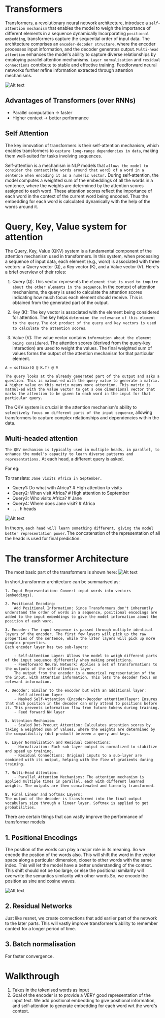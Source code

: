 # Transformers
Transformers, a revolutionary neural network architecture, introduce a `self-attention mechanism` that enables the model to weigh the importance of different elements in a sequence dynamically Incorporating `positional embedding`, transformers capture the sequential order of input data. The architecture comprises an `encoder-decoder structure`, where the encoder processes input information, and the decoder generates output. `Multi-head attention` enhances the model's ability to capture diverse relationships by employing parallel attention mechanisms. `Layer normalization` and `residual connections` contribute to stable and effective training. Feedforward neural networks further refine information extracted through attention mechanisms. 

![Alt text](BHzGVskWGS_3jEcYYi6miQ.png)

## Advantages of Transformers (over RNNs) 
- Parallel computation -> faster
- Higher context -> better performance

## Self Attention
The key innovation of transformers is their self-attention mechanism, which enables transformers to `capture long-range dependencies in data`, making them well-suited for tasks involving sequences.

Self-attention is a mechanism in NLP models that `allows the model to consider the context(the words around that word) of a word in a sentence when encoding it as a numeric vector.` During self-attention, the model computes a weighted sum of the embeddings of all the words in a sentence, where the weights are determined by the attention scores assigned to each word. These attention scores reflect the importance of each word in the context of the current word being encoded. Thus the embedding for each word is calculated dynamically with the help of the words around it.

# Query, Key, Value system for attention
The Query, Key, Value (QKV) system is a fundamental component of the attention mechanism used in transformers. In this system, when processing a sequence of input data, each element (e.g., word) is associated with three vectors: a Query vector (Q), a Key vector (K), and a Value vector (V). Here's a brief overview of their roles:

1. Query (Q): This vector represents the `element that is used to inquire about the other elements in the sequence`. In the context of attention mechanisms, the query is used to calculate the attention scores indicating how much focus each element should receive. This is obtained from the generated part of the output.
   
2. Key (K): The key vector is associated with the element being considered for attention. The key helps `determine the relevance of this element to the query`. `The dot product of the query and key vectors is used to calculate the attention scores`.

3. Value (V): The value vector contains `information about the element being considered`. The attention scores (derived from the query-key interaction) are used to weight the values. The final weighted sum of values forms the output of the attention mechanism for that particular element.
   
``` A = softmax(Q @ K.T) @ V ```

    The query looks at the already generated part of the output and asks a question. This is matmul-ed with the query value to generate a matrix. A higher value on this matrix means more attention. This matrix is matmul-ed with the value vector to get a one dimensional vector that marks the attention to be given to each word in the input for that particular query.

The QKV system is crucial in the attention mechanism's ability to `selectively focus on different parts of the input sequence`, allowing transformers to capture complex relationships and dependencies within the data. 

## Multi-headed attention
`The QKV mechanism is typically used in multiple heads, in parallel, to enhance the model's capacity to learn diverse patterns and representations.`
At each head, a different query is asked. 

For eg: 

To translate: `Jane visits Africa in September.`
- Query1: Do what with Africa?  # High attention to visits
- Query2: When visit Africa?  # High attention to September
- Query3: Who visits Africa?  # Jane
- Query4: Where does Jane visit?  # Africa
- . . . h heads
  
![Alt text](<Screenshot from 2023-11-08 21-14-51.png>)

In theory, `each head will learn something different, giving the model better representation power.`The concatenation of the representation of all the heads is used for final prediction.

# The transformer Architecture
The most basic part of the transformers is shown here:
![Alt text](<Screenshot from 2023-11-08 21-23-09.png>)

In short,transformer architecture can be summarised as:

    1. Input Representation: Convert input words into vectors (embeddings).

    2. Positional Encoding:
        Add Positional Information: Since Transformers don't inherently understand the order of words in a sequence, positional encodings are added to the input embeddings to give the model information about the position of each word.

    3. Encoder: The input sequence is passed through multiple identical layers of the encoder. The first few layers will pick up the raw properties of the sentence, while the later layers will pick up more complex properties. 
    Each encoder layer has two sub-layers:

        - Self-Attention Layer: Allows the model to weigh different parts of the input sequence differently when making predictions.
        - Feedforward Neural Network: Applies a set of transformations to the outputs of the self-attention layer.
        The output from the encoder is a numerical representation of the the input, with attention information. This lets the decoder focus on relevant information. 

    4. Decoder: Similar to the encoder but with an additional layer:
        - Self attention layer        - 
        - Masked Self-Attention (Encoder-Decoder attention)layer: Ensures that each position in the decoder can only attend to positions before it. This prevents information flow from future tokens during training.
        - Feed forward NN layer
    
    5. Attention Mechanism:
        - Scaled Dot-Product Attention: Calculates attention scores by taking a weighted sum of values, where the weights are determined by the compatibility (dot product) between a query and keys.

    6. Layer Normalization and Residual Connections:
        - Normalization: Each sub-layer output is normalized to stabilize and speed up training.
        - Residual Connections: Original inputs to a sub-layer are combined with its output, helping with the flow of gradients during training.

    7. Multi-Head Attention:
        - Parallel Attention Mechanisms: The attention mechanism is applied multiple times in parallel, each with different learned weights. The outputs are then concatenated and linearly transformed.
    
    8. Final Linear and Softmax Layers:
    The output of the decoder is transformed into the final output vocabulary size through a linear layer. Softmax is applied to get probabilities.


There are certain things that can vastly improve the performance of transformer models

## 1. Positional Encodings
The position of the words can play a major role in its meaning. So we encode the postion of the words also. This will shift the word in the vector space along a particular dimension, closer to other words with the same index. This will let the model have a better understanding of the context. This shift should not be too large, or else the positional similarity will overwrite the semantics similarity with other words.So, we encode the position as sine and cosine waves.

![Alt text](<Screenshot from 2023-11-08 21-33-22.png>)

## 2. Residual Networks
Just like resnet, we create connections that add earlier part of the network to the later parts. This will vastly improve transformer's ability to remember context for a longer period of time.

## 3. Batch normalisation
For faster convergence.

# Walkthrough

1. Takes in the tokenised words as input
2. Goal of the encoder is to provide a VERY good representation of the input text. We add positional embedding to give positional information, and self-attention to generate embedding for each word wrt the word's context.


